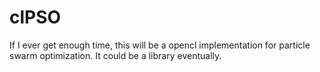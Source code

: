 # clPSO

If I ever get enough time, this will be a opencl implementation for particle swarm optimization.
It could be a library eventually.
